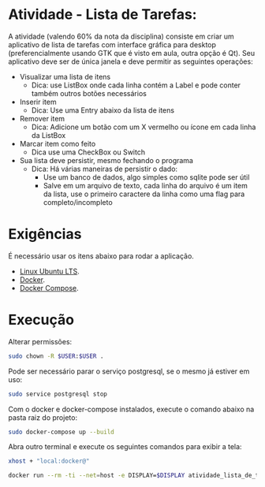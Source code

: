 # Atividade - Lista de Tarefas:
A atividade (valendo 60% da nota da disciplina) consiste em criar um aplicativo de lista de tarefas com interface gráfica para desktop (preferencialmente usando GTK que é visto em aula, outra opção é Qt). Seu aplicativo deve ser de única janela e deve permitir as seguintes operações:

- Visualizar uma lista de itens
    - Dica: use ListBox onde cada linha contém a Label e pode conter também outros botões necessários
- Inserir item
    - Dica: Use uma Entry abaixo da lista de itens
- Remover item
    - Dica: Adicione um botão com um X vermelho ou ícone em cada linha da ListBox
- Marcar item como feito
    - Dica use uma CheckBox ou Switch
- Sua lista deve persistir, mesmo fechando o programa
    - Dica: Há várias maneiras de persistir o dado:
        - Use um banco de dados, algo simples como sqlite pode ser útil
        - Salve em um arquivo de texto, cada linha do arquivo é um item da lista, use o primeiro caractere da linha como uma flag para completo/incompleto

# Exigências

É necessário usar os itens abaixo para rodar a aplicação.

- [Linux Ubuntu LTS](https://ubuntu.com/download/desktop).
- [Docker](https://docs.docker.com/engine/installation/).
- [Docker Compose](https://docs.docker.com/compose/).

# Execução

Alterar permissões:
```sh
sudo chown -R $USER:$USER .
```

Pode ser necessário parar o serviço postgresql, se o mesmo já estiver em uso:
```sh
sudo service postgresql stop
```

Com o docker e docker-compose instalados, execute o comando abaixo na pasta raiz do projeto:
```sh
sudo docker-compose up --build
```

Abra outro terminal e execute os seguintes comandos para exibir a tela:
```sh
xhost + "local:docker@"
```
```sh
docker run --rm -ti --net=host -e DISPLAY=$DISPLAY atividade_lista_de_tarefas_app
```
